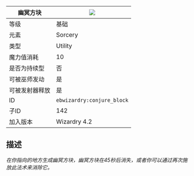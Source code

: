 | 幽冥方块 |![](https://github.com/Electroblob77/Wizardry/blob/1.12.2/src/main/resources/assets/ebwizardry/textures/spells/conjure_block.png)|
|---|---|
| 等级 | 基础 |
| 元素 | Sorcery |
| 类型 | Utility |
| 魔力值消耗 | 10 |
| 是否为持续型 | 否 |
| 可被巫师发动 | 是 |
| 可被发射器释放 | 是 |
| ID | `ebwizardry:conjure_block` |
| 子ID | 142 |
| 加入版本 | Wizardry 4.2 |

## 描述
_在你指向的地方生成幽冥方块，幽冥方块在45秒后消失，或者你可以通过再次施放此法术来消除它。_
